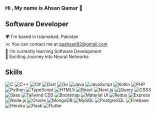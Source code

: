 ### Hi , My name is Ahsan Qamar 👋
## Software Developer

🌍  I'm based in Islamabad, Pakistan <br>
✉️  You can contact me at qaahsan92@gmail.com <br>
🌱  I’m currently learning Software Development <br>
🧠  Exciting Journey into Neural Networks <br>

## Skills
![C](https://img.icons8.com/color/48/000000/c-programming.png)
![C++](https://img.icons8.com/color/48/000000/c-plus-plus-logo.png)
![C#](https://img.icons8.com/color/48/000000/c-sharp-logo.png)
![Dart](https://img.icons8.com/color/48/000000/dart.png)
![Go](https://img.icons8.com/color/48/000000/golang.png)
![Java](https://img.icons8.com/color/48/000000/java-coffee-cup-logo.png)
![JavaScript](https://img.icons8.com/color/48/000000/javascript.png)
![Kotlin](https://img.icons8.com/color/48/000000/kotlin.png)
![PHP](https://img.icons8.com/color/48/000000/php.png)
![Python](https://img.icons8.com/color/48/000000/python.png)
![TypeScript](https://img.icons8.com/color/48/000000/typescript.png)
![HTML5](https://img.icons8.com/color/48/000000/html-5.png)
![React](https://img.icons8.com/plasticine/48/000000/react.png)
![Next.js](https://img.icons8.com/color/48/000000/nextjs.png)
![jQuery](https://img.icons8.com/ios-filled/50/000000/jquery.png)
![CSS3](https://img.icons8.com/color/48/000000/css3.png)
![Sass](https://img.icons8.com/color/48/000000/sass.png)
![Tailwind CSS](https://img.icons8.com/color/48/000000/tailwindcss.png)
![Bootstrap](https://img.icons8.com/color/48/000000/bootstrap.png)
![Material UI](https://img.icons8.com/color/48/000000/material-ui.png)
![Redux](https://img.icons8.com/color/48/000000/redux.png)
![Express](https://img.icons8.com/color/48/000000/express.png)
![Node.js](https://img.icons8.com/color/48/000000/nodejs.png)
![Oracle](https://img.icons8.com/color/48/000000/oracle-logo.png)
![MongoDB](https://img.icons8.com/color/48/000000/mongodb.png)
![MySQL](https://img.icons8.com/color/48/000000/mysql-logo.png)
![PostgreSQL](https://img.icons8.com/color/48/000000/postgresql.png)
![Firebase](https://img.icons8.com/color/48/000000/firebase.png)
![Heroku](https://img.icons8.com/color/48/000000/heroku.png)
![Flask](https://img.icons8.com/color/48/000000/flask.png)
![Flutter](https://img.icons8.com/color/48/000000/flutter.png)


<!--
**AhsanQamr/AhsanQamr** is a ✨ _special_ ✨ repository because its `README.md` (this file) appears on your GitHub profile.

Here are some ideas to get you started:

- 🔭 I’m currently working on ...
- 🌱 I’m currently learning ...
- 👯 I’m looking to collaborate on ...
- 🤔 I’m looking for help with ...
- 💬 Ask me about ...
- 📫 How to reach me: ...
- 😄 Pronouns: ...
- ⚡ Fun fact: ...
-->
